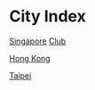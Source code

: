 ---
---

# City Index

[Singapore](/city/sin)
[Club](/city/sin/club)

[Hong Kong](/city/hkg)

[Taipei](/city/tpe)


